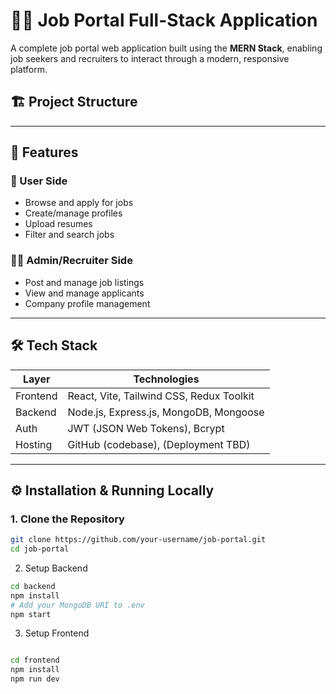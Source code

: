 # 🧑‍💼 Job Portal Full-Stack Application

A complete job portal web application built using the **MERN Stack**, enabling job seekers and recruiters to interact through a modern, responsive platform.

## 🏗️ Project Structure

---

## 🚀 Features

### 👤 User Side
- Browse and apply for jobs
- Create/manage profiles
- Upload resumes
- Filter and search jobs

### 🧑‍💼 Admin/Recruiter Side
- Post and manage job listings
- View and manage applicants
- Company profile management

---

## 🛠️ Tech Stack

| Layer      | Technologies                            |
|------------|------------------------------------------|
| Frontend   | React, Vite, Tailwind CSS, Redux Toolkit |
| Backend    | Node.js, Express.js, MongoDB, Mongoose   |
| Auth       | JWT (JSON Web Tokens), Bcrypt            |
| Hosting    | GitHub (codebase), (Deployment TBD)      |

---


## ⚙️ Installation & Running Locally

### 1. Clone the Repository
```bash
git clone https://github.com/your-username/job-portal.git
cd job-portal
```

2. Setup Backend
```bash
cd backend
npm install
# Add your MongoDB URI to .env
npm start
```
3. Setup Frontend
```bash

cd frontend
npm install
npm run dev
```


